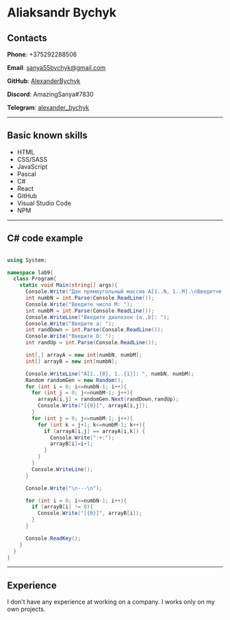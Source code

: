 
# Aliaksandr Bychyk

## Contacts

__Phone__: +375292288506

__Email__: sanya55bychyk@gmail.com

__GitHub__: [AlexanderBychyk](https://github.com/AlexanderBychyk)

__Discord__: AmazingSanya#7830

__Telegram__: [alexander_bychyk](https://t.me/alexander_bychyk)

***

## Basic known skills

* HTML
* CSS/SASS
* JavaScript
* Pascal
* C#
* React
* GitHub
* Visual Studio Code
* NPM

***

## C# code example

```C#

using System;

namespace lab9{
  class Program{
    static void Main(string[] args){
      Console.Write("Дан прямоугольный массив A[1..N, 1..M].\nВведитче целое число N: ");
      int numbN = int.Parse(Console.ReadLine());
      Console.Write("Введите число M: ");
      int numbM = int.Parse(Console.ReadLine());
      Console.WriteLine("Введите диапозон [a..b]: ");
      Console.Write("Введите a: ");
      int randDown = int.Parse(Console.ReadLine());
      Console.Write("Введите b: ");
      int randUp = int.Parse(Console.ReadLine());

      int[,] arrayA = new int[numbN, numbM];
      int[] arrayB = new int[numbN];

      Console.WriteLine("A[1..{0}, 1..{1}]: ", numbN, numbM);
      Random randomGen = new Random();
      for (int i = 0; i<=numbN-1; i++){
        for (int j = 0; j<=numbM-1; j++){
          arrayA[i,j] = randomGen.Next(randDown,randUp);
          Console.Write("[{0}]", arrayA[i,j]);
        }
        for (int j = 0; j<=numbM-1; j++){
          for (int k = j+1; k<=numbM-1; k++){
            if (arrayA[i,j] == arrayA[i,k]) {
              Console.Write(":+:");
              arrayB[i]=i+1;
            }
          }
        }
        Console.WriteLine();
      }

      Console.Write("\n---\n");

      for (int i = 0; i<=numbN-1; i++){
        if (arrayB[i] != 0){
          Console.Write("[{0}]", arrayB[i]);
        }
      }

      Console.ReadKey();
    }
  }
}

```

***

## Experience

I don't have any experience at working on a company. I works only on my own projects.
